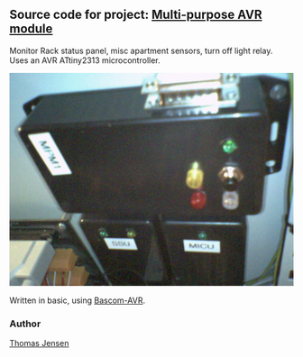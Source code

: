 ## Source code for project: [Multi-purpose AVR module](https://link.stdout.no/D)

Monitor Rack status panel, misc apartment sensors, turn off light relay. Uses an AVR ATtiny2313 microcontroller.

![Multi-purpose AVR module](image.jpg)

Written in basic, using [Bascom-AVR](http://www.mcselec.com/).

### Author
[Thomas Jensen](https://thomas.stdout.no)
